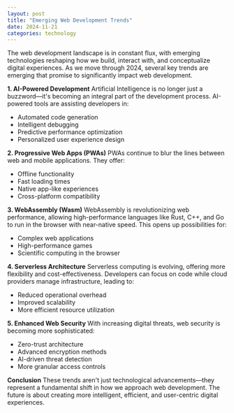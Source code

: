 ```yaml
---
layout: post
title: "Emerging Web Development Trends"
date: 2024-11-21
categories: technology
---
```

The web development landscape is in constant flux, with emerging technologies reshaping how we build, interact with, and conceptualize digital experiences. As we move through 2024, several key trends are emerging that promise to significantly impact web development.

**1. AI-Powered Development**
Artificial Intelligence is no longer just a buzzword—it's becoming an integral part of the development process. AI-powered tools are assisting developers in:
- Automated code generation
- Intelligent debugging
- Predictive performance optimization
- Personalized user experience design

**2. Progressive Web Apps (PWAs)**
PWAs continue to blur the lines between web and mobile applications. They offer:
- Offline functionality
- Fast loading times
- Native app-like experiences
- Cross-platform compatibility

**3. WebAssembly (Wasm)**
WebAssembly is revolutionizing web performance, allowing high-performance languages like Rust, C++, and Go to run in the browser with near-native speed. This opens up possibilities for:
- Complex web applications
- High-performance games
- Scientific computing in the browser

**4. Serverless Architecture**
Serverless computing is evolving, offering more flexibility and cost-effectiveness. Developers can focus on code while cloud providers manage infrastructure, leading to:
- Reduced operational overhead
- Improved scalability
- More efficient resource utilization

**5. Enhanced Web Security**
With increasing digital threats, web security is becoming more sophisticated:
- Zero-trust architecture
- Advanced encryption methods
- AI-driven threat detection
- More granular access controls

**Conclusion**
These trends aren't just technological advancements—they represent a fundamental shift in how we approach web development. The future is about creating more intelligent, efficient, and user-centric digital experiences.